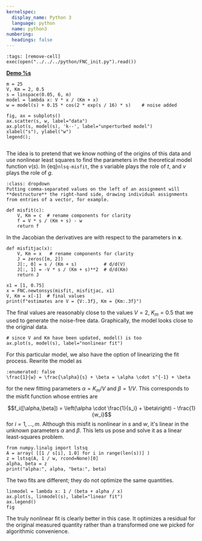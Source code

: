 ```yaml
---
kernelspec:
  display_name: Python 3
  language: python
  name: python3
numbering:
  headings: false
---
```

```{code-cell}
:tags: [remove-cell]
exec(open("../../../python/FNC_init.py").read())
```
[**Demo %s**](#demo-nlsq-MM)

```{code-cell}
m = 25
V, Km = 2, 0.5
s = linspace(0.05, 6, m)
model = lambda x: V * x / (Km + x)
w = model(s) + 0.15 * cos(2 * exp(s / 16) * s)    # noise added

fig, ax = subplots()
ax.scatter(s, w, label="data")
ax.plot(s, model(s), 'k--', label="unperturbed model")
xlabel("s"), ylabel("w")
legend();
```

```{index} ! Python; destructuring
```

The idea is to pretend that we know nothing of the origins of this data and use nonlinear least squares to find the parameters in the theoretical model function $v(s)$. In {eq}`nlsq-misfit`, the $s$ variable plays the role of $t$, and $v$ plays the role of $g$.
```{tip}
:class: dropdown
Putting comma-separated values on the left of an assignment will **destructure** the right-hand side, drawing individual assignments from entries of a vector, for example.
```

```{code-cell}
def misfit(c):
    V, Km = c  # rename components for clarity
    f = V * s / (Km + s) - w
    return f
```

In the Jacobian the derivatives are with respect to the parameters in $\mathbf{x}$.

```{code-cell}
def misfitjac(x):
    V, Km = x   # rename components for clarity
    J = zeros([m, 2])
    J[:, 0] = s / (Km + s)          # d/d(V)
    J[:, 1] = -V * s / (Km + s)**2  # d/d(Km)
    return J
```

```{code-cell}
x1 = [1, 0.75]
x = FNC.newtonsys(misfit, misfitjac, x1)
V, Km = x[-1]  # final values
print(f"estimates are V = {V:.3f}, Km = {Km:.3f}")
```

The final values are reasonably close to the values $V=2$, $K_m=0.5$ that we used to generate the noise-free data. Graphically, the model looks close to the original data.

```{code-cell}
# since V and Km have been updated, model() is too
ax.plot(s, model(s), label="nonlinear fit")
```

For this particular model, we also have the option of linearizing the fit process. Rewrite the model as 

```{math}
:enumerated: false
\frac{1}{w} = \frac{\alpha}{s} + \beta = \alpha \cdot s^{-1} + \beta
```

for the new fitting parameters $\alpha=K_m/V$ and $\beta=1/V$. This corresponds to the misfit function whose entries are

$$f_i([\alpha,\beta]) = \left(\alpha \cdot \frac{1}{s_i} + \beta\right) - \frac{1}{w_i}$$
for $i=1,\ldots,m$. Although this misfit is nonlinear in $s$ and $w$, it's linear in the unknown parameters $\alpha$ and $\beta$. This lets us pose and solve it as a linear least-squares problem.

```{code-cell}
from numpy.linalg import lstsq
A = array( [[1 / s[i], 1.0] for i in range(len(s))] )
z = lstsq(A, 1 / w, rcond=None)[0]
alpha, beta = z
print("alpha:", alpha, "beta:", beta)
```

The two fits are different; they do not optimize the same quantities.

```{code-cell}
linmodel = lambda x: 1 / (beta + alpha / x)
ax.plot(s, linmodel(s), label="linear fit")
ax.legend()
fig
```

The truly nonlinear fit is clearly better in this case. It optimizes a residual for the original measured quantity rather than a transformed one we picked for algorithmic convenience.
